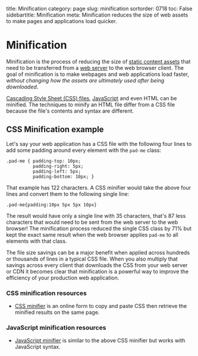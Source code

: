 title: Minification
category: page
slug: minification
sortorder: 0718
toc: False
sidebartitle: Minification
meta: Minification reduces the size of web assets to make pages and applications load quicker.


# Minification
Minification is the process of reducing the size of 
[static content assets](/static-content.html) that need to be transferred 
from a [web server](/web-servers.html) to the web browser client. The goal
of minification is to make webpages and web applications load faster, 
*without changing how the assets are ultimately used after being downloaded*.

[Cascading Style Sheet (CSS) files](/cascading-style-sheets.html), 
[JavaScript](/javascript.html) and even HTML can be minified. The techniques 
to minify an HTML file differ from a CSS file because the file's contents
and syntax are different.


## CSS Minification example
Let's say your web application has a CSS file with the following four lines
to add some padding around every element with the `pad-me` class:

```
.pad-me { padding-top: 10px;
          padding-right: 5px;
          padding-left: 5px;
          padding-bottom: 10px; }
```

That example has 122 characters. A CSS minifier would take the above four 
lines and convert them to the following single line:

```
.pad-me{padding:10px 5px 5px 10px}
```

The result would have only a single line with 35 characters, that's 87 less 
characters that would need to be sent from the web server to the web browser!
The minification process reduced the single CSS class by 71% but kept the exact
same result when the web browser applies `pad-me` to all elements with that
class.

The file size savings can be a major benefit when applied across hundreds or
thousands of lines in a typical CSS file. When you also multiply that savings 
across every client that downloads the CSS from your web server or CDN it becomes
clear that minification is a powerful way to improve the efficiency of your 
production web application.


### CSS minification resources
* [CSS minifier](https://cssminifier.com/) is an online form to copy and paste
  CSS then retrieve the minified results on the same page.


### JavaScript minification resources
* [JavaScript minifier](https://javascript-minifier.com/) is similar to the
  above CSS minifier but works with JavaScript syntax.


